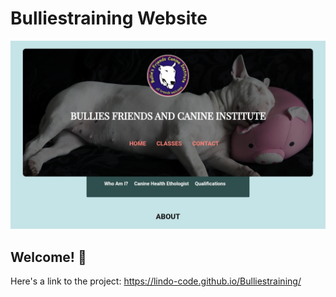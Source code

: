 # Bulliestraining Website

![Design preview of Bulliestraining website](./Images/sitepreview.jpg)

## Welcome! 👋

Here's a link to the project:
https://lindo-code.github.io/Bulliestraining/
